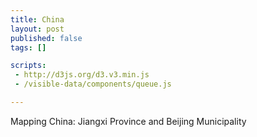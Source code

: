 ```yaml
---
title: China
layout: post
published: false
tags: []

scripts:
 - http://d3js.org/d3.v3.min.js
 - /visible-data/components/queue.js

---
```


Mapping China: Jiangxi Province and Beijing Municipality

<div id="map"> </div>

<script type="text/javascript">

</script>